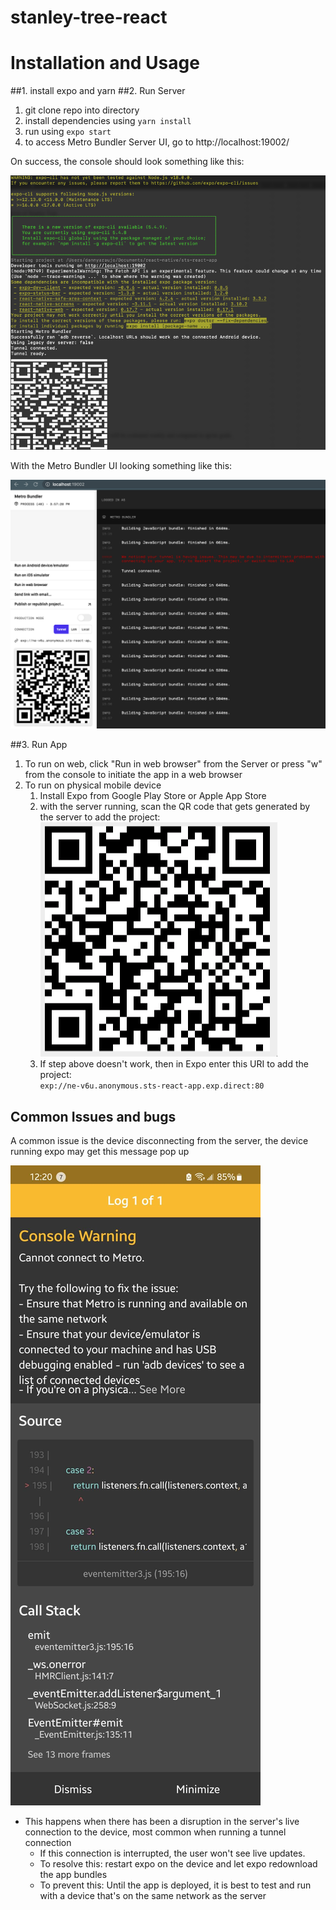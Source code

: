 # stanley-tree-react


# Installation and Usage

##1. install expo and yarn
##2. Run Server
1. git clone repo into directory
2. install dependencies using `yarn install`
3. run using `expo start`
4. to access Metro Bundler Server UI, go to http://localhost:19002/

On success, the console should look something like this: 

![img_1.png](assets/console-output.png)

With the Metro Bundler UI looking something like this: 

![img_2.png](assets/server-ui.png)

##3. Run App
1. To run on web, click "Run in web browser" from the Server or press "w" from the console to initiate the app in a web browser
2. To run on physical mobile device
    1. Install Expo from Google Play Store or Apple App Store
    2. with the server running, scan the QR code that gets generated by the server to add the project: ![img.png](assets/qr-code.png)
    3. If step above doesn't work, then in Expo enter this URI to add the project:  
       `exp://ne-v6u.anonymous.sts-react-app.exp.direct:80`
       


## Common Issues and bugs

A common issue is the device disconnecting from the server, the device running expo may get this message pop up

![img.png](assets/expo-go-error.jpg)


- This happens when there has been a disruption in the server's live connection to the device, most common when running a tunnel connection
    - If this connection is interrupted, the user won't see live updates.
    - To resolve this: restart expo on the device and let expo redownload the app bundles
    - To prevent this: Until the app is deployed, it is best to test and run with a device that's on the same network as the server
        